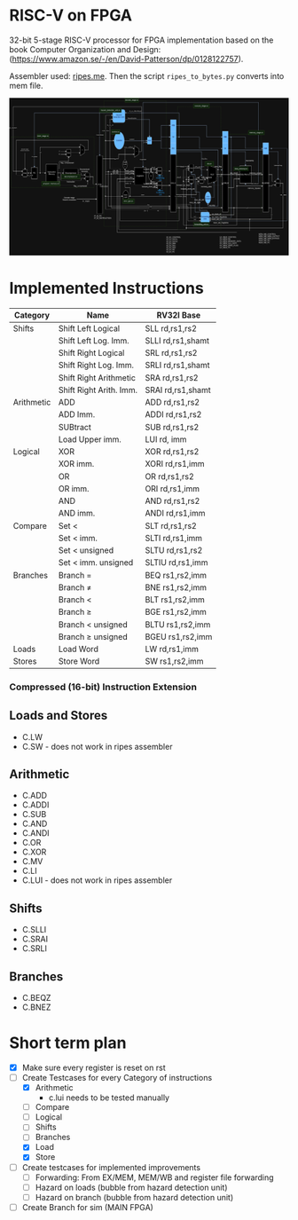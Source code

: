 # RISC-V on FPGA

32-bit 5-stage RISC-V processor for FPGA implementation based on the book Computer Organization and Design: (https://www.amazon.se/-/en/David-Patterson/dp/0128122757).

Assembler used: [ripes.me](https://ripes.me/). Then the script `ripes_to_bytes.py` converts into mem file. 

![alt text](image.png)

# Implemented Instructions
| Category   | Name                    | RV32I Base        |
| ---------- | ----------------------- | ----------------- |
| Shifts     | Shift Left Logical      | SLL  rd,rs1,rs2   |
|            | Shift Left Log. Imm.    | SLLI rd,rs1,shamt |
|            | Shift Right Logical     | SRL rd,rs1,rs2    |
|            | Shift Right Log. Imm.   | SRLI rd,rs1,shamt |
|            | Shift Right Arithmetic  | SRA rd,rs1,rs2    |
|            | Shift Right Arith. Imm. | SRAI rd,rs1,shamt |
| Arithmetic | ADD                     | ADD rd,rs1,rs2    |
|            | ADD Imm.                | ADDI rd,rs1,rs2   |
|            | SUBtract                | SUB rd,rs1,rs2    |
|            | Load Upper imm.         | LUI rd, imm       |
| Logical    | XOR                     | XOR rd,rs1,rs2    |
|            | XOR imm.                | XORI rd,rs1,imm   |
|            | OR                      | OR rd,rs1,rs2     |
|            | OR imm.                 | ORI rd,rs1,imm    |
|            | AND                     | AND rd,rs1,rs2    |
|            | AND imm.                | ANDI rd,rs1,imm   |
| Compare    | Set <                   | SLT rd,rs1,rs2    |
|            | Set < imm.              | SLTI rd,rs1,imm   |
|            | Set < unsigned          | SLTU rd,rs1,rs2   |
|            | Set < imm. unsigned     | SLTIU rd,rs1,imm  |
| Branches   | Branch =                | BEQ rs1,rs2,imm   |
|            | Branch $\neq$           | BNE rs1,rs2,imm   |
|            | Branch <                | BLT rs1,rs2,imm   |
|            | Branch $\ge$            | BGE rs1,rs2,imm   |
|            | Branch < unsigned       | BLTU rs1,rs2,imm  |
|            | Branch $\ge$ unsigned   | BGEU rs1,rs2,imm  |
| Loads      | Load Word               | LW rd,rs1,imm     |
| Stores     | Store Word              | SW rs1,rs2,imm    |

### Compressed (16-bit) Instruction Extension
## Loads and Stores
- C.LW
- C.SW - does not work in ripes assembler
## Arithmetic
- C.ADD
- C.ADDI
- C.SUB
- C.AND
- C.ANDI
- C.OR
- C.XOR
- C.MV
- C.LI
- C.LUI - does not work in ripes assembler
## Shifts
- C.SLLI
- C.SRAI
- C.SRLI
## Branches
- C.BEQZ
- C.BNEZ

# Short term plan
- [x] Make sure every register is reset on rst
- [ ] Create Testcases for every Category of instructions
  - [x] Arithmetic
    - c.lui needs to be tested manually
  - [ ] Compare
  - [ ] Logical
  - [ ] Shifts
  - [ ] Branches
  - [x] Load
  - [x] Store
- [ ] Create testcases for implemented improvements
  - [ ] Forwarding: From EX/MEM, MEM/WB and register file forwarding
  - [ ] Hazard on loads (bubble from hazard detection unit)
  - [ ] Hazard on branch (bubble from hazard detection unit)
- [ ] Create Branch for sim (MAIN FPGA)
